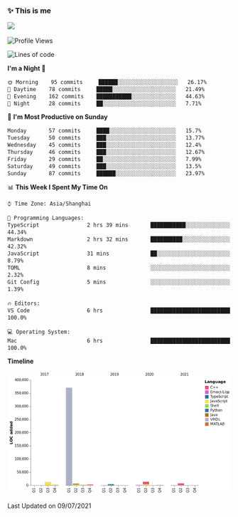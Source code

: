 <!--

**icyzeroice/icyzeroice** is a ✨ _special_ ✨ repository because its `README.md` (this file) appears on your GitHub profile.

Here are some ideas to get you started:

- 🔭 I’m currently working on ...
- 🌱 I’m currently learning ...
- 👯 I’m looking to collaborate on ...
- 🤔 I’m looking for help with ...
- 💬 Ask me about ...
- 📫 How to reach me: ...
- 😄 Pronouns: ...
- ⚡ Fun fact: ...

-->

### ✨ This is me

![](https://github-readme-stats.vercel.app/api?username=icyzeroice)

<!--START_SECTION:waka-->
![Profile Views](http://img.shields.io/badge/Profile%20Views-0-blue)

![Lines of code](https://img.shields.io/badge/From%20Hello%20World%20I%27ve%20Written-428682%20lines%20of%20code-blue)

**I'm a Night 🦉** 

```text
🌞 Morning    95 commits     ██████░░░░░░░░░░░░░░░░░░░   26.17% 
🌆 Daytime    78 commits     █████░░░░░░░░░░░░░░░░░░░░   21.49% 
🌃 Evening    162 commits    ███████████░░░░░░░░░░░░░░   44.63% 
🌙 Night      28 commits     ██░░░░░░░░░░░░░░░░░░░░░░░   7.71%

```
📅 **I'm Most Productive on Sunday** 

```text
Monday       57 commits     ████░░░░░░░░░░░░░░░░░░░░░   15.7% 
Tuesday      50 commits     ███░░░░░░░░░░░░░░░░░░░░░░   13.77% 
Wednesday    45 commits     ███░░░░░░░░░░░░░░░░░░░░░░   12.4% 
Thursday     46 commits     ███░░░░░░░░░░░░░░░░░░░░░░   12.67% 
Friday       29 commits     ██░░░░░░░░░░░░░░░░░░░░░░░   7.99% 
Saturday     49 commits     ███░░░░░░░░░░░░░░░░░░░░░░   13.5% 
Sunday       87 commits     ██████░░░░░░░░░░░░░░░░░░░   23.97%

```


📊 **This Week I Spent My Time On** 

```text
⌚︎ Time Zone: Asia/Shanghai

💬 Programming Languages: 
TypeScript               2 hrs 39 mins       ███████████░░░░░░░░░░░░░░   44.34% 
Markdown                 2 hrs 32 mins       ██████████░░░░░░░░░░░░░░░   42.32% 
JavaScript               31 mins             ██░░░░░░░░░░░░░░░░░░░░░░░   8.79% 
TOML                     8 mins              ░░░░░░░░░░░░░░░░░░░░░░░░░   2.32% 
Git Config               5 mins              ░░░░░░░░░░░░░░░░░░░░░░░░░   1.39%

🔥 Editors: 
VS Code                  6 hrs               █████████████████████████   100.0%

💻 Operating System: 
Mac                      6 hrs               █████████████████████████   100.0%

```

**Timeline**

![Chart not found](https://raw.githubusercontent.com/icyzeroice/icyzeroice/main/charts/bar_graph.png) 


 Last Updated on 09/07/2021
<!--END_SECTION:waka-->

<!--

### Related
- https://github.com/abhisheknaiidu/awesome-github-profile-readme
- https://github.com/coderjojo/creative-profile-readme
- https://github.com/elangosundar/awesome-README-templates
- https://github.com/durgeshsamariya/awesome-github-profile-readme-templates
- https://github.com/anmol098/waka-readme-stats

-->
